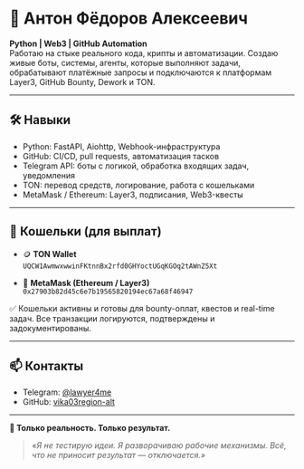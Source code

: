 
# 👤 Антон Фёдоров Алексеевич

**Python | Web3 | GitHub Automation**  
Работаю на стыке реального кода, крипты и автоматизации. Создаю живые боты, системы, агенты, которые выполняют задачи, обрабатывают платёжные запросы и подключаются к платформам Layer3, GitHub Bounty, Dework и TON.

---

## 🛠️ Навыки

- Python: FastAPI, Aiohttp, Webhook-инфраструктура
- GitHub: CI/CD, pull requests, автоматизация тасков
- Telegram API: боты с логикой, обработка входящих задач, уведомления
- TON: перевод средств, логирование, работа с кошельками
- MetaMask / Ethereum: Layer3, подписания, Web3-квесты

---

## 💸 Кошельки (для выплат)

- 🪙 **TON Wallet**  
`UQCW1AwmwxwwinFKtnnBx2rfd0GHYoctUGqKGOq2tAWnZ5Xt`

- 🦊 **MetaMask (Ethereum / Layer3)**  
`0x27903b82d45c6e7b19565820194ec67a68f46947`

✅ Кошельки активны и готовы для bounty-оплат, квестов и real-time задач. Все транзакции логируются, подтверждены и задокументированы.

---

## 📫 Контакты

- Telegram: [@lawyer4me](https://t.me/lawyer4me)
- GitHub: [vika03region-alt](https://github.com/vika03region-alt)

---

**🧿 Только реальность. Только результат.**

> _«Я не тестирую идеи. Я разворачиваю рабочие механизмы. Всё, что не приносит результат — отключается.»_
